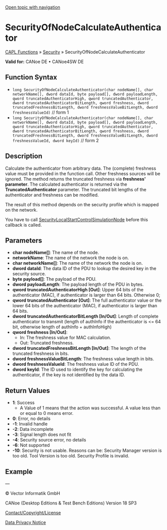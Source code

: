 [Open topic with navigation](../../../../../CANoeDEFamily.htm#Topics/CAPLFunctions/Security/Functions/CAPLfunctionSecurityOfNodeCalculateAuthenticator.md)

# SecurityOfNodeCalculateAuthenticator

[CAPL Functions](../../CAPLfunctions.md) » [Security](../CAPLFunctionsSecurityOverview.md) » SecurityOfNodeCalculateAuthenticator

**Valid for:** CANoe DE • CANoe4SW DE

## Function Syntax

- `long SecurityOfNodeCalculateAuthenticator(char nodeName[], char networkName[], dword dataId, byte payload[], dword payloadLength, qword truncatedAuthenticatorHigh, qword truncatedAuthenticator, dword truncatedAuthenticatorBitLength, qword freshness, dword truncatedFreshnessBitLength, dword freshnessValueBitLength, dword freshnessValueId)` // form 1
- `long SecurityOfNodeCalculateAuthenticator(char nodeName[], char networkName[], dword dataId, byte payload[], dword payloadLength, qword truncatedAuthenticatorHigh, qword truncatedAuthenticator, dword truncatedAuthenticatorBitLength, qword freshness, dword truncatedFreshnessBitLength, dword freshnessValueBitLength, dword freshnessValueId, dword keyId)` // form 2

## Description

Calculate the authenticator from arbitrary data. The (complete) freshness value must be provided in the function call. Other freshness sources will be ignored. The method returns the truncated freshness via **freshness' parameter**. The calculated authenticator is returned via the **TruncatedAuthenticator** parameter. The truncated bit lengths of the authenticator and freshness can be modified.

The result of this method depends on the security profile which is mapped on the network.

You have to call [SecurityLocalStartControlSimulationNode](CAPLfunctionSecurityLocalStartControlSimulationNode.md) before this callback is called.

## Parameters

- **char nodeName[]**: The name of the node.
- **networkName**: The name of the network the node is on.
- **char networkName[]**: The name of the network the node is on.
- **dword dataId**: The data ID of the PDU to lookup the desired key in the security source.
- **byte payload[]**: The payload of the PDU.
- **dword payloadLength**: The payload length of the PDU in bytes.
- **qword truncatedAuthenticatorHigh [Out]**: Upper 64 bits of the authenticator (MAC), if authenticator is larger than 64 bits. Otherwise 0;
- **qword truncatedAuthenticator [Out]**: The full authenticator value or the lower 64 bits of the authenticator (MAC), if authenticator is larger than 64 bits.
- **dword truncatedAuthenticatorBitLength [In/Out]**: Length of complete authenticator to transmit (length of authInfo if the authenticator is <= 64 bit, otherwise length of authInfo + authInfoHigh)
- **qword freshness [In/Out]**:
  - In: The freshness value for MAC calculation.
  - Out: Truncated freshness.
- **dword truncatedFreshnessBitLength [In/Out]**: The length of the truncated freshness in bits.
- **dword freshnessValueBitLength**: The freshness value length in bits.
- **dword freshnessValueId**: The freshness value ID of the PDU.
- **dword keyId**: The ID used to identify the key for calculating the authenticator, if the key is not identified by the data ID.

## Return Values

- **1**: Success
  - A Value of 1 means that the action was successful. A value less than or equal to 0 means error.
- **0**: Error, no details
- **-1**: Invalid handle
- **-2**: Data incomplete
- **-3**: Signal length does not fit
- **-4**: Security source error, no details
- **-6**: Not supported
- **-10**: Security is not usable. Reasons can be: Security Manager version is too old. Tool Version is too old. Security Profile is invalid.

## Example

—

© Vector Informatik GmbH

CANoe (Desktop Editions & Test Bench Editions) Version 18 SP3

[Contact/Copyright/License](../../../Shared/ContactCopyrightLicense.md)

[Data Privacy Notice](https://www.vector.com/int/en/company/get-info/privacy-policy/)
